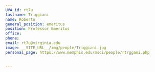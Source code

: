 ```yaml
---
UVA_id: rt7u
lastname: Triggiani
name: Roberto
general_position: emeritus
position: Professor Emeritus
office:
phone:
email: rt7u@virginia.edu
image: __SITE_URL__/img/people/Triggiani.jpg
personal_page: https://www.memphis.edu/msci/people/rtrggani.php


---
```

